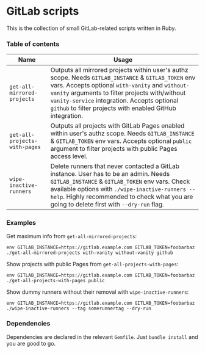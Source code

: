 # GitLab scripts

This is the collection of small GitLab-related scripts written in Ruby.

### Table of contents

| Name | Usage |
| ---- | ----- |
| `get-all-mirrored-projects` | Outputs all mirrored projects within user's authz scope. Needs `GITLAB_INSTANCE` & `GITLAB_TOKEN` env vars. Accepts optional `with-vanity` and `without-vanity` arguments to filter projects with/without `vanity-service` integration. Accepts optional `github` to filter projects with enabled GitHub integration.
| `get-all-projects-with-pages` | Outputs all projects with GitLab Pages enabled within user's authz scope. Needs `GITLAB_INSTANCE` & `GITLAB_TOKEN` env vars. Accepts optional `public` argument to filter projects with public Pages access level.
| `wipe-inactive-runners` | Delete runners that never contacted a GitLab instance. User has to be an admin. Needs `GITLAB_INSTANCE` & `GITLAB_TOKEN` env vars. Check available options with `./wipe-inactive-runners --help`. Highly recommended to check what you are going to delete first with `--dry-run` flag.

### Examples

Get maximum info from `get-all-mirrored-projects`:
```
env GITLAB_INSTANCE=https://gitlab.example.com GITLAB_TOKEN=foobarbaz ./get-all-mirrored-projects with-vanity without-vanity github
```

Show projects with public Pages from `get-all-projects-with-pages`:
```
env GITLAB_INSTANCE=https://gitlab.example.com GITLAB_TOKEN=foobarbaz ./get-all-projects-with-pages public
```

Show dummy runners without their removal with `wipe-inactive-runners`:
```
env GITLAB_INSTANCE=https://gitlab.example.com GITLAB_TOKEN=foobarbaz ./wipe-inactive-runners --tag somerunnertag --dry-run
```

### Dependencies

Dependencies are declared in the relevant `Gemfile`. Just `bundle install` and you are good to go.
